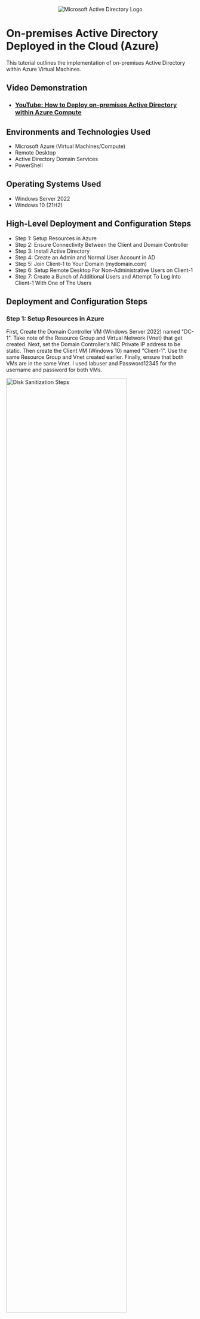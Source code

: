 <p align="center">
<img src="https://i.imgur.com/pU5A58S.png" alt="Microsoft Active Directory Logo"/>
</p>

<h1>On-premises Active Directory Deployed in the Cloud (Azure)</h1>
This tutorial outlines the implementation of on-premises Active Directory within Azure Virtual Machines.<br />


<h2>Video Demonstration</h2>

- ### [YouTube: How to Deploy on-premises Active Directory within Azure Compute](https://www.youtube.com)

<h2>Environments and Technologies Used</h2>

- Microsoft Azure (Virtual Machines/Compute)
- Remote Desktop
- Active Directory Domain Services
- PowerShell

<h2>Operating Systems Used </h2>

- Windows Server 2022
- Windows 10 (21H2)

<h2>High-Level Deployment and Configuration Steps</h2>

- Step 1: Setup Resources in Azure
- Step 2: Ensure Connectivity Between the Client and Domain Controller
- Step 3: Install Active Directory
- Step 4: Create an Admin and Normal User Account in AD
- Step 5: Join Client-1 to Your Domain (mydomain.com)
- Step 6: Setup Remote Desktop For Non-Administrative Users on Client-1
- Step 7: Create a Bunch of Additional Users and Attempt To Log Into Client-1 With One of The Users

<h2>Deployment and Configuration Steps</h2>

<p>
<h3>Step 1: Setup Resources in Azure</h3>

  First, Create the Domain Controller VM (Windows Server 2022) named "DC-1". Take note of the Resource Group and Virtual Network (Vnet) that get created. Next, set the Domain Controller's NIC Private IP address to be static. Then create the Client VM (Windows 10) named "Client-1". Use the same Resource Group and Vnet created earlier. Finally, ensure that both VMs are in the same Vnet. I used labuser and Password12345 for the username and password for both VMs.

</p>
<p>
<img src="https://i.imgur.com/DJmEXEB.png" height="80%" width="80%" alt="Disk Sanitization Steps"/>
</p>
<br />

<p>
<h3>Step 2: Ensure Connectivity Between the Client and Domain Controller</h3>

  Log in to Client-1 with Remote Desktop and ping DC-1's private IP address with ping -t. If the connection times out, which it probably will, you will need to log in to the Domain Controller and enable ICMPv4 on the local Windows Firewall. Then you can check back into Client-1 and should see the ping succeed.
  
</p>
<p>
<img src="https://i.imgur.com/DJmEXEB.png" height="80%" width="80%" alt="Disk Sanitization Steps"/>
</p>
<br />

<p>
<h3>Step 3: Install Active Directory</h3>

  Log in to DC-1 and start installing Active Directory Domain Services. Promote it as a DC by setting up a new forest such as mydomain.com (it can be anything, just remember it). Then you will need to restart and log back into DC-1 as user: mydomain.com\labuser
  
</p>
<p>
<img src="https://i.imgur.com/DJmEXEB.png" height="80%" width="80%" alt="Disk Sanitization Steps"/>
</p>
<br />

<p>
<h3>Step 4: Create an Admin and Normal User Account in AD</h3>

  Go to Active Directory Users and Computers (ADUC) under tools. Create an Organizational Unit (OU) called "_EMPLOYEES" and "_ADMINS". Create a new employee, for example, Jane Doe with the username jane_admin. Add jane_admin to the "Domain Admins" Security Group. Log out of the Remote Desktop connection and log back in as "mydomain.com\jane_admin". Use jane_admin as your admin account from now on. 
  
</p>
<p>
<img src="https://i.imgur.com/DJmEXEB.png" height="80%" width="80%" alt="Disk Sanitization Steps"/>
</p>
<br />

<p>
<h3>Step 5: Join Client-1 to Your Domain (mydomain.com)</h3>

  From the Azure Portal, set Client-1's DNS settings to the DC's Private IP address. Restart Client-1 from the portal. Next, log in to Client-1 via Remote Desktop as the original local admin (labuser) and join it to the domain. The computer will restart. Log in to the Domain Controller and verify Client-1 shows up in ADUC inside the "Computers" container on the root of the domain. Create a new OU named "_CLIENTS" and drag Client-1 into there. This isn't really necessary, just for organizational purposes. 
  
</p>
<p>
<img src="https://i.imgur.com/DJmEXEB.png" height="80%" width="80%" alt="Disk Sanitization Steps"/>
</p>
<br />

<p>
<h3>Step 6: Setup Remote Desktop for Non-Administrative Users on Client-1</h3>

  Log into Client-1 as mydomain.com\jane_admin and open system properties. Click on "Remote Desktop" and allow "Domain Users" access to remote desktop. After that, you should be able to log into Client-1 as a normal, non-administrative user now. Normally you'd want to do this with Group Policy that allows you to change many systems at once.
  
</p>
<p>
<img src="https://i.imgur.com/DJmEXEB.png" height="80%" width="80%" alt="Disk Sanitization Steps"/>
</p>
<br />

<p>
<h3>Step 7: Create a Bunch of Additional Users and Attempt To Log Into Client-1 With One of The Users</h3>

  First log in to DC-1 as jane_admin. Open PowerShell ISE as an administrator. Create a new File and paste the contents of this script into it, https://github.com/joshmadakor1/AD_PS/blob/master/Generate-Names-Create-Users.ps1 

  Run the script and observe the accounts being created. You can reduce the number accounts being created to what you'd prefer, like 1000. When finished, open ADUC and observe the accounts in the appropriate OU. Attempt to log into Client-1 with one of the accounts, the password for any of the accounts will be Password1.
  
</p>
<p>
<img src="https://i.imgur.com/DJmEXEB.png" height="80%" width="80%" alt="Disk Sanitization Steps"/>
</p>
<br />

<p>
Congrats, you're all done!
</p>
<p>
<img src="https://i.imgur.com/DJmEXEB.png" height="80%" width="80%" alt="Disk Sanitization Steps"/>
</p>
<br />

